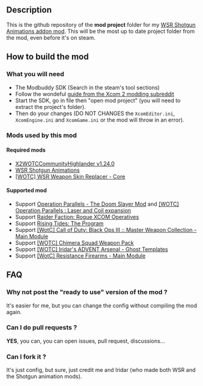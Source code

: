 ## Description

This is the github repository of the **mod project** folder for my [WSR Shotgun Animations addon mod](https://steamcommunity.com/sharedfiles/filedetails/?id=2895282660). 
This will be the most up to date project folder from the mod, even before it's on steam.

## How to build the mod

### What you will need

- The Modbuddy SDK (Search in the steam's tool sections)
- Follow the wondeful [guide from the Xcom 2 modding subreddit](https://www.reddit.com/r/xcom2mods/wiki/firsttime#wiki_how_to_install_and_set_up_xcom_2_wotc_sdk)
- Start the SDK, go in file then "open mod project" (you will need to extract the project's folder).
- Then do your changes (DO NOT CHANGES the `XcomEditor.ini`, `XcomEngine.ini` and `XcomGame.ini` or the mod will throw in an error).

### Mods used by this mod

#### Required mods

- [X2WOTCCommunityHighlander v1.24.0](https://steamcommunity.com/workshop/filedetails/?id=1134256495)
- [WSR Shotgun Animations](https://steamcommunity.com/sharedfiles/filedetails/?id=1701209115)
- [[WOTC] WSR Weapon Skin Replacer - Core](https://steamcommunity.com/workshop/filedetails/?id=1517938486)

#### Supported mod

- Support [Operation Parallels - The Doom Slayer Mod](https://steamcommunity.com/sharedfiles/filedetails/?id=2064234140) and [[WOTC] Operation Parallels : Laser and Coil expansion](https://steamcommunity.com/sharedfiles/filedetails/?id=2869237069)
- Support [Raider Faction: Rogue XCOM Operatives](https://steamcommunity.com/sharedfiles/filedetails/?id=1434693497)
- Support [Rising Tides: The Program](https://steamcommunity.com/sharedfiles/filedetails/?id=1500499606)
- Support [[WotC] Call of Duty: Black Ops III :: Master Weapon Collection - Main Module](https://steamcommunity.com/sharedfiles/filedetails/?id=1616127036)
- Support [[WOTC] Chimera Squad Weapon Pack]( https://steamcommunity.com/sharedfiles/filedetails/?id=2377215692)
- Support [[WOTC] Iridar's ADVENT Arsenal - Ghost Templates](https://steamcommunity.com/sharedfiles/filedetails/?id=2438647615)
- Support [[WotC] Resistance Firearms - Main Module](https://steamcommunity.com/sharedfiles/filedetails/?id=1132835147)

## FAQ

### Why not post the "ready to use" version of the mod ?
It's easier for me, but you can change the config without compiling the mod again.

### Can I do pull requests ?
**YES**, you can, you can open issues, pull request, discussions...

### Can I fork it ?
It's just config, but sure, just credit me and Iridar (who made both WSR and the Shotgun animation mods).
